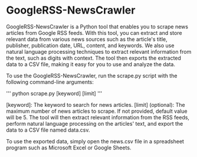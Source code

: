 # GoogleRSS-NewsCrawler
GoogleRSS-NewsCrawler is a Python tool that enables you to scrape news articles from Google RSS feeds. With this tool, you can extract and store relevant data from various news sources such as the article's title, publisher, publication date, URL, content, and keywords. We also use natural language processing techniques to extract relevant information from the text, such as digits with context. The tool then exports the extracted data to a CSV file, making it easy for you to use and analyze the data.

To use the GoogleRSS-NewsCrawler, run the scrape.py script with the following command-line arguments:

'''
python scrape.py [keyword] [limit]
'''

[keyword]: The keyword to search for news articles.
[limit] (optional): The maximum number of news articles to scrape. If not provided, default value will be 5.
The tool will then extract relevant information from the RSS feeds, perform natural language processing on the articles' text, and export the data to a CSV file named data.csv.

To use the exported data, simply open the news.csv file in a spreadsheet program such as Microsoft Excel or Google Sheets.
